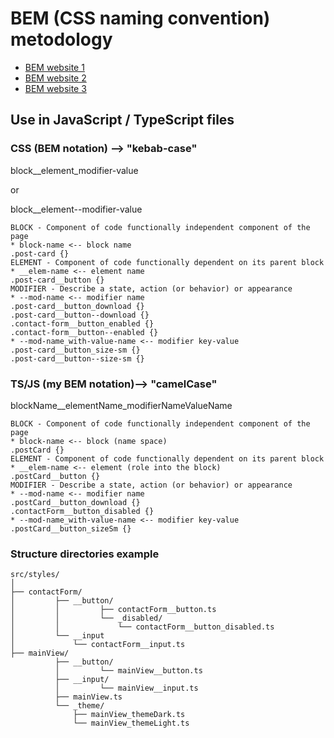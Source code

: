 # BEM (CSS naming convention) metodology

- [BEM website 1](https://sourcedcode.com/blog/css/what-is-bem-with-examples#valid-bem-naming/)
- [BEM website 2](https://en.bem.info/methodology/quick-start/)
- [BEM website 3](https://www.geeksforgeeks.org/understanding-the-css-bem-convention/)

##  Use in JavaScript / TypeScript files

### CSS (BEM notation) --> "kebab-case"
block__element_modifier-value

or

block__element--modifier-value
```
BLOCK - Component of code functionally independent component of the page
* block-name <-- block name
.post-card {}
ELEMENT - Component of code functionally dependent on its parent block
* __elem-name <-- element name
.post-card__button {}
MODIFIER - Describe a state, action (or behavior) or appearance  
* --mod-name <-- modifier name
.post-card__button_download {}
.post-card__button--download {}
.contact-form__button_enabled {}
.contact-form__button--enabled {}
* --mod-name_with-value-name <-- modifier key-value
.post-card__button_size-sm {}
.post-card__button--size-sm {}
```

### TS/JS (my BEM notation)--> "camelCase"
blockName__elementName_modifierNameValueName

```
BLOCK - Component of code functionally independent component of the page
* block-name <-- block (name space)
.postCard {}
ELEMENT - Component of code functionally dependent on its parent block
* __elem-name <-- element (role into the block)
.postCard__button {}
MODIFIER - Describe a state, action (or behavior) or appearance  
* --mod-name <-- modifier name
.postCard__button_download {}
.contactForm__button_disabled {}
* --mod-name_with-value-name <-- modifier key-value
.postCard__button_sizeSm {}
```

### Structure directories example
```
src/styles/ 
│
├── contactForm/
│         ├── __button/
│         │         ├── contactForm__button.ts
│         │         └── _disabled/
│         │             └── contactForm__button_disabled.ts
│         └── __input
│             └── contactForm__input.ts
├── mainView/
          ├── __button/
          │         └── mainView__button.ts
          ├── __input/
          │         └── mainView__input.ts
          ├── mainView.ts
          └── _theme/
              ├── mainView_themeDark.ts
              └── mainView_themeLight.ts
```
